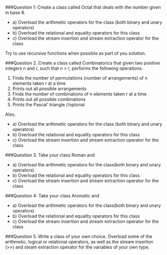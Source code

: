 ###Question 1: 
Create a class called Octal that deals with the number given in base 8.
  * a) Overload the arithmetic operators for the class (both binary and unary operators)
  * b) Overload the relational and equality operators for this class
  * c) Overload the stream insertion and stream extraction operator for the class

Try to use recursive functions when possible as part of you solution.

###Question 2.
Create a class called Combinatorics that given two positive integers n and r, such that n > r,
performs the following operations:
1. Finds the number of permutations (number of arrangements) of n elements taken r at a time
2. Prints out all possible arrangements 
3. Finds the number of combinations of n elements taken r at a time
4. Prints out all possible combinations
5. Prints the Pascal’ triangle //optonal

Also,
  * a)	Overload the arithmetic operators for the class
(both binary and unary operators)
  * b)	Overload the relational and equality operators for this class
  * c)	 Overload the stream insertion and stream extraction operator for the class

###Question 3.
Take your class  Roman and 
  * a)	Overload the arithmetic operators for the class(both binary and unary operators)
  * b)	Overload the relational and equality operators for this class
  * c)	Overload the stream insertion and stream extraction operator for the class

###Question 4:
Take your class Aromatic and

  * a)	Overload the arithmetic operators for the class(both binary and unary operators)
  * b)	Overload the relational and equality operators for this class
  * c)	Overload the stream insertion and stream extraction operator for the class

###Question 5.
Write a class of your own choice. Overload some of the arithmetic, logical or relational operators, as well as the stream insertion (>>) and steam extraction operator for the variables of your own type.



